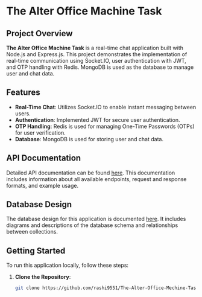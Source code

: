 # The Alter Office Machine Task

## Project Overview

**The Alter Office Machine Task** is a real-time chat application built with Node.js and Express.js. This project demonstrates the implementation of real-time communication using Socket.IO, user authentication with JWT, and OTP handling with Redis. MongoDB is used as the database to manage user and chat data.

## Features

- **Real-Time Chat**: Utilizes Socket.IO to enable instant messaging between users.
- **Authentication**: Implemented JWT for secure user authentication.
- **OTP Handling**: Redis is used for managing One-Time Passwords (OTPs) for user verification.
- **Database**: MongoDB is used for storing user and chat data.

## API Documentation

Detailed API documentation can be found [here](https://documenter.getpostman.com/view/34420434/2sAXjJ6tDy). This documentation includes information about all available endpoints, request and response formats, and example usage.

## Database Design

The database design for this application is documented [here](https://drive.google.com/file/d/1p2DflOJha6-A7133F_R15v94CCCr-3wT/view?usp=drive_link). It includes diagrams and descriptions of the database schema and relationships between collections.

## Getting Started

To run this application locally, follow these steps:

1. **Clone the Repository**:
   ```bash
   git clone https://github.com/rashi9551/The-Alter-Office-Mechine-Task.git
